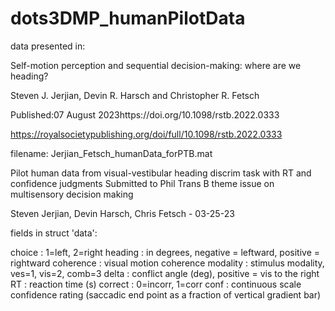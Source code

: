 # dots3DMP_humanPilotData

data presented in:

Self-motion perception and sequential decision-making: where are we heading?

Steven J. Jerjian, Devin R. Harsch and Christopher R. Fetsch

Published:07 August 2023https://doi.org/10.1098/rstb.2022.0333

https://royalsocietypublishing.org/doi/full/10.1098/rstb.2022.0333


filename: Jerjian_Fetsch_humanData_forPTB.mat

Pilot human data from visual-vestibular heading discrim task with RT and confidence judgments
Submitted to Phil Trans B theme issue on multisensory decision making

Steven Jerjian, Devin Harsch, Chris Fetsch - 03-25-23


fields in struct 'data':

choice : 1=left, 2=right
heading : in degrees, negative = leftward, positive = rightward
coherence : visual motion coherence
modality : stimulus modality, ves=1, vis=2, comb=3
delta : conflict angle (deg), positive = vis to the right
RT : reaction time (s)
correct : 0=incorr, 1=corr
conf : continuous scale confidence rating (saccadic end point as a fraction of vertical gradient bar)
